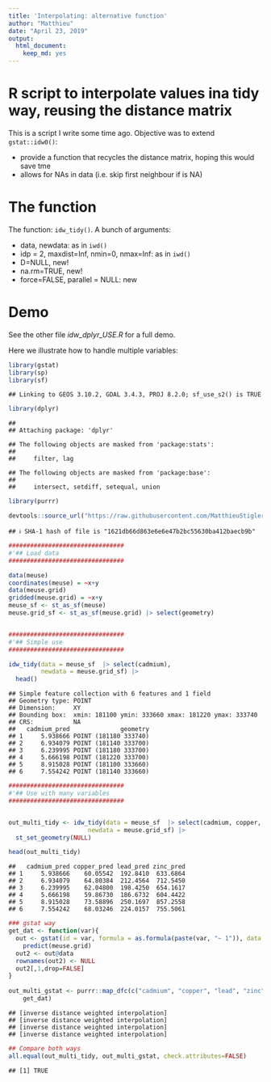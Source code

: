 ```yaml
---
title: 'Interpolating: alternative function'
author: "Matthieu"
date: "April 23, 2019"
output:
  html_document:
    keep_md: yes
---
```




# R script to interpolate values ina  tidy way, reusing the distance matrix

This is a script I write some time ago. Objective was to extend `gstat::idw0()`:

- provide a function that recycles the distance matrix, hoping this would save tme
- allows for NAs in data (i.e. skip first neighbour if is NA)

# The function

The function: `idw_tidy()`. A bunch of arguments:

- data, newdata: as in `iwd()`
- idp = 2, maxdist=Inf, nmin=0, nmax=Inf: as in `iwd()`
- D=NULL, new!
- na.rm=TRUE, new!
- force=FALSE, parallel = NULL: new

# Demo

See the other file *idw_dplyr_USE.R* for a full demo.

Here we illustrate how to handle multiple variables:


```r
library(gstat)
library(sp)
library(sf)
```

```
## Linking to GEOS 3.10.2, GDAL 3.4.3, PROJ 8.2.0; sf_use_s2() is TRUE
```

```r
library(dplyr)
```

```
## 
## Attaching package: 'dplyr'
```

```
## The following objects are masked from 'package:stats':
## 
##     filter, lag
```

```
## The following objects are masked from 'package:base':
## 
##     intersect, setdiff, setequal, union
```

```r
library(purrr)

devtools::source_url("https://raw.githubusercontent.com/MatthieuStigler/Misc/master/spatial/inter_same_Dmat/idw_dplyr.R")
```

```
## ℹ SHA-1 hash of file is "1621db66d863e6e6e47b2bc55630ba412baecb9b"
```

```r
################################
#'## Load data
################################

data(meuse)
coordinates(meuse) = ~x+y
data(meuse.grid)
gridded(meuse.grid) = ~x+y
meuse_sf <- st_as_sf(meuse)
meuse.grid_sf <- st_as_sf(meuse.grid) |> select(geometry)


################################
#'## Simple use
################################

idw_tidy(data = meuse_sf  |> select(cadmium),
         newdata = meuse.grid_sf) |>
  head()
```

```
## Simple feature collection with 6 features and 1 field
## Geometry type: POINT
## Dimension:     XY
## Bounding box:  xmin: 181100 ymin: 333660 xmax: 181220 ymax: 333740
## CRS:           NA
##   cadmium_pred              geometry
## 1     5.938666 POINT (181180 333740)
## 2     6.934079 POINT (181140 333700)
## 3     6.239995 POINT (181180 333700)
## 4     5.666198 POINT (181220 333700)
## 5     8.915028 POINT (181100 333660)
## 6     7.554242 POINT (181140 333660)
```

```r
################################
#'## Use with many variables
################################


out_multi_tidy <- idw_tidy(data = meuse_sf  |> select(cadmium, copper, lead, zinc),
                      newdata = meuse.grid_sf) |>
  st_set_geometry(NULL)

head(out_multi_tidy)
```

```
##   cadmium_pred copper_pred lead_pred zinc_pred
## 1     5.938666    60.05542  192.8410  633.6864
## 2     6.934079    64.80384  212.4564  712.5450
## 3     6.239995    62.04800  198.4250  654.1617
## 4     5.666198    59.86730  186.6732  604.4422
## 5     8.915028    73.58896  250.1697  857.2558
## 6     7.554242    68.03246  224.0157  755.5061
```

```r
### gstat way
get_dat <- function(var){
  out <- gstat(id = var, formula = as.formula(paste(var, "~ 1")), data = meuse) |> 
    predict(meuse.grid) 
  out2 <- out@data
  rownames(out2) <- NULL
  out2[,1,drop=FALSE]
}
  
out_multi_gstat <- purrr::map_dfc(c("cadmium", "copper", "lead", "zinc"),
    get_dat)
```

```
## [inverse distance weighted interpolation]
## [inverse distance weighted interpolation]
## [inverse distance weighted interpolation]
## [inverse distance weighted interpolation]
```

```r
## Compare both ways
all.equal(out_multi_tidy, out_multi_gstat, check.attributes=FALSE)
```

```
## [1] TRUE
```

